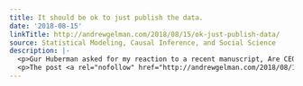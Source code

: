 ```yaml
---
title: It should be ok to just publish the data.
date: '2018-08-15'
linkTitle: http://andrewgelman.com/2018/08/15/ok-just-publish-data/
source: Statistical Modeling, Causal Inference, and Social Science
description: |-
  <p>Gur Huberman asked for my reaction to a recent manuscript, Are CEOs Different? Characteristics of Top Managers, by Steven Kaplan and Morten Sorensen. The paper begins: We use a dataset of over 2,600 executive assessments to study thirty individual characteristics of candidates for top executive positions – CEO, CFO, COO and others. We classify the [&#8230;]</p>
  <p>The post <a rel="nofollow" href="http://andrewgelman.com/2018/08/15/ok-just-publish-data/">It should be ok to just publish the dat
---
```

